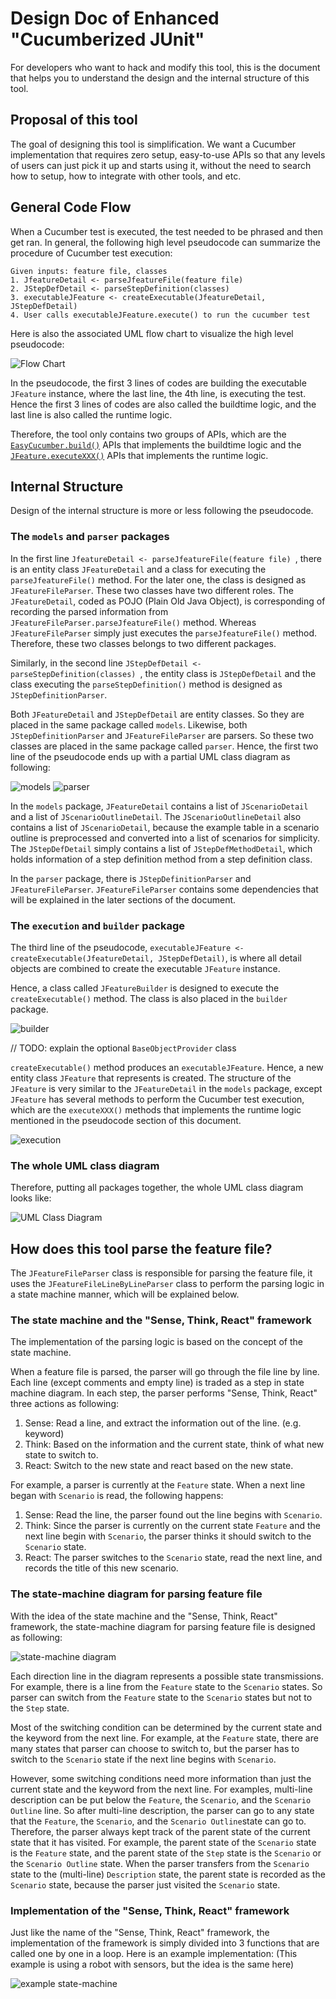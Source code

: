 # Design Doc of Enhanced "Cucumberized JUnit"

For developers who want to hack and modify this tool,
this is the document that helps you to understand the design and the internal structure of this tool.

## Proposal of this tool

The goal of designing this tool is simplification. We want a Cucumber implementation that requires zero setup,
easy-to-use APIs so that any levels of users can just pick it up and starts using it, without the need to search how to
setup, how to integrate with other tools, and etc.

## General Code Flow

When a Cucumber test is executed, the test needed to be phrased and then get ran. In general, the following high level
pseudocode can summarize the procedure of Cucumber test execution:

```
Given inputs: feature file, classes 
1. JfeatureDetail <- parseJfeatureFile(feature file) 
2. JStepDefDetail <- parseStepDefinition(classes) 
3. executableJFeature <- createExecutable(JfeatureDetail, JStepDefDetail)
4. User calls executableJFeature.execute() to run the cucumber test
```

Here is also the associated UML flow chart to visualize the high level pseudocode:

![Flow Chart](images/5903%20diagram-Overall%20Flow.drawio.png)

In the pseudocode, the first 3 lines of codes are building the executable `JFeature` instance, where the last line, the
4th line, is executing the test. Hence the first 3 lines of codes are also called the buildtime logic, and the last line
is also called the runtime logic.

Therefore, the tool only contains two groups of APIs, which are
the [`EasyCucumber.build()`](../src/main/java/scs/comp5903/cucumber/EasyCucumber.java) APIs that implements the
buildtime logic and the [`JFeature.executeXXX()`](../src/main/java/scs/comp5903/cucumber/execution/JFeature.java) APIs
that implements the runtime logic.

## Internal Structure

Design of the internal structure is more or less following the pseudocode.

### The `models` and `parser` packages

In the first line `JfeatureDetail <- parseJfeatureFile(feature file) `, there is an entity class `JFeatureDetail` and a
class for executing the `parseJfeatureFile()` method. For the later one, the class is designed as `JFeatureFileParser`.
These two classes have two different roles. The `JFeatureDetail`, coded as POJO (Plain Old Java Object), is
corresponding of recording the parsed information from `JFeatureFileParser.parseJfeatureFile()` method.
Whereas `JFeatureFileParser` simply just executes the `parseJfeatureFile()` method. Therefore, these two classes belongs
to two different packages.

Similarly, in the second line `JStepDefDetail <- parseStepDefinition(classes) `, the entity class is `JStepDefDetail`
and the class executing the `parseStepDefinition()` method is designed as `JStepDefinitionParser`.

Both `JFeatureDetail` and `JStepDefDetail` are entity classes. So they are placed in the same package called `models`.
Likewise, both `JStepDefinitionParser` and `JFeatureFileParser` are parsers. So these two classes are placed in the same
package called `parser`. Hence, the first two line of the pseudocode ends up with a partial UML class diagram as
following:

![models](./images/5903%20diagram-UML%20Class%20Diagram.drawio-models.png)
![parser](./images/5903%20diagram-UML%20Class%20Diagram.drawio-parser.png)

In the `models` package, `JFeatureDetail`
contains a list of `JScenarioDetail` and a list of `JScenarioOutlineDetail`.
The `JScenarioOutlineDetail` also contains a list of `JScenarioDetail`,
because the example table in a scenario outline is
preprocessed and converted into a list of scenarios for simplicity.
The `JStepDefDetail` simply contains a list of `JStepDefMethodDetail`,
which holds information of a step definition method from a step definition class.

In the `parser` package, there is `JStepDefinitionParser` and `JFeatureFileParser`.
`JFeatureFileParser` contains some dependencies that will be explained in the later sections of the document.

### The `execution` and `builder` package

The third line of the pseudocode, `executableJFeature <- createExecutable(JfeatureDetail, JStepDefDetail)`, is where all
detail objects are combined to create the executable `JFeature` instance.

Hence, a class called `JFeatureBuilder` is designed to execute the `createExecutable()` method.
The class is also placed in the `builder` package.

![builder](./images/5903%20diagram-UML%20Class%20Diagram.drawio-builder.png)

// TODO: explain the optional `BaseObjectProvider` class

`createExecutable()` method produces an `executableJFeature`.
Hence, a new entity class `JFeature` that represents is created.
The structure of the `JFeature` is very similar to the `JFeatureDetail` in the `models` package, except `JFeature` has
several methods to perform the Cucumber test execution,
which are the `executeXXX()` methods that implements the runtime logic mentioned in the pseudocode section of this
document.

![execution](./images/5903%20diagram-UML%20Class%20Diagram.drawio-execution.png)

### The whole UML class diagram

Therefore, putting all packages together, the whole UML class diagram looks like:

![UML Class Diagram](./images/5903%20diagram-UML%20Class%20Diagram.drawio.png)

## How does this tool parse the feature file?

The `JFeatureFileParser` class is responsible for parsing the feature file,
it uses the `JFeatureFileLineByLineParser` class to perform the parsing logic in a state machine manner,
which will be explained below.

### The state machine and the "Sense, Think, React" framework

The implementation of the parsing logic is based on the concept of the state machine.

When a feature file is parsed, the parser will go through the file line by line.
Each line (except comments and empty line) is traded as a step in state machine diagram.
In each step, the parser performs "Sense, Think, React" three actions as following:

1. Sense: Read a line, and extract the information out of the line. (e.g. keyword)
2. Think: Based on the information and the current state, think of what new state to switch to.
3. React: Switch to the new state and react based on the new state.

For example, a parser is currently at the `Feature` state.
When a next line began with `Scenario` is read, the following happens:

1. Sense: Read the line, the parser found out the line begins with `Scenario`.
2. Think: Since the parser is currently on the current state `Feature` and the next line begin with `Scenario`, the
   parser thinks it should switch to the `Scenario` state.
3. React: The parser switches to the `Scenario` state, read the next line, and records the title of this new scenario.

### The state-machine diagram for parsing feature file

With the idea of the state machine and the "Sense, Think, React" framework,
the state-machine diagram for parsing feature file is designed as following:

![state-machine diagram](./images/5903%20diagram-State%20Machine%20Diagram%20for%20feature%20file%20parsing.drawio.png)

Each direction line in the diagram represents a possible state transmissions.
For example, there is a line from the `Feature` state to the `Scenario` states.
So parser can switch from the `Feature` state to the `Scenario` states but not to the `Step` state.

Most of the switching condition can be determined by the current state and the keyword from the next line.
For example, at the `Feature` state, there are many states that parser can choose to switch to,
but the parser has to switch to the `Scenario` state if the next line begins with `Scenario`.

However, some switching conditions need more information than just the current state and the keyword from the next line.
For examples, multi-line description can be put below the `Feature`, the `Scenario`, and the `Scenario Outline` line.
So after multi-line description, the parser can go to any state that the `Feature`,
the `Scenario`, and the `Scenario Outline`state can go to.
Therefore, the parser always kept track of the parent state of the current state that it has visited.
For example, the parent state of the `Scenario` state is the `Feature` state,
and the parent state of the `Step` state is the `Scenario` or the `Scenario Outline` state.
When the parser transfers from the `Scenario` state to the (multi-line) `Description` state, the parent state 
is recorded as the `Scenario` state, because the parser just visited the `Scenario` state.

### Implementation of the "Sense, Think, React" framework

Just like the name of the "Sense, Think, React" framework, 
the implementation of the framework is simply divided into 3 functions that are called one by one in a loop.
Here is an example implementation: (This example is using a robot with sensors, but the idea is the same here)

![example state-machine](./images/example%20state-machine%20implementation.png)

